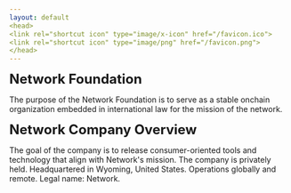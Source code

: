 ```yaml
---
layout: default
<head>
<link rel="shortcut icon" type="image/x-icon" href="/favicon.ico">
<link rel="shortcut icon" type="image/png" href="/favicon.png">
</head>
---
```

<b><font size="5">Network Foundation</font></b>

The purpose of the Network Foundation is to serve as a stable onchain organization embedded in international law for the mission of the network.


<b><font size="5">Network Company Overview</font></b>

The goal of the company is to release consumer-oriented tools and technology that align with Network's mission. The company is privately held. Headquartered in Wyoming, United States. Operations globally and remote. Legal name: Network.







